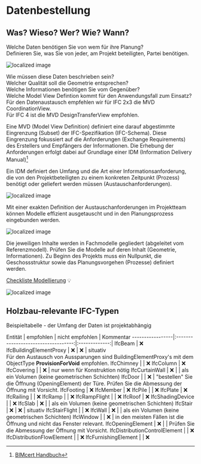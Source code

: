 # Datenbestellung

## Was? Wieso? Wer? Wie? Wann?

Welche Daten benötigen Sie von wem für ihre Planung? <br>
Definieren Sie, was Sie von jeder, am Projekt beteiligten, Partei benötigen. 

![localized image](../img/what.jpg)

Wie müssen diese Daten beschrieben sein? <br> Welcher Qualität soll die Geometrie entsprechen?<br> Welche Informationen benötigen Sie vom Gegenüber?<br> Welche Model View Defintion kommt für den Anwendungsfall zum Einsatz? <br> Für den Datenaustausch empfehlen wir für IFC 2x3 die MVD CoordinationView. <br> Für IFC 4 ist die MVD DesignTransferView empfohlen. 

Eine MVD (Model View Definition) definiert eine darauf abgestimmte Eingrenzung (Subset) der IFC-Spezifikation (IFC-Schema). Diese Eingrenzung fokussiert auf die Anforderungen (Exchange Requirements) des Erstellers und Empfängers der Informationen. Die Erhebung der Anforderungen erfolgt dabei auf Grundlage einer IDM (Information Delivery Manual)[^1]
[^1]: [BIMcert Handbuch](https://bif.bauwesen.tuwien.ac.at/fortbildung/kurse/aktuelle-kurse/bimcert/)

Ein IDM definiert den Umfang und die Art einer Informationsanforderung, die von den Projektbeteiligten zu einem konkreten Zeitpunkt (Prozess) benötigt oder geliefert werden müssen (Austauschanforderungen).


![localized image](../img/how.jpg)

Mit einer exakten Definition der Austauschanforderungen im Projektteam können Modelle effizient ausgetauscht und in den Planungsprozess eingebunden werden. 

![localized image](../img/why.jpg)

Die jeweiligen Inhalte werden in Fachmodelle gegliedert (abgeleitet vom Referenzmodell). Prüfen Sie die Modelle auf deren Inhalt (Geometrie, Informationen). 
Zu Beginn des Projekts muss ein Nullpunkt, die Geschossstruktur sowie das Planungsvorgehen (Prozesse) definiert werden. 

[Checkliste Modellierung](../2_Modellierung/modelling.de.md#ifc-modellaufbau--export-aus-cadwork) :bulb:

![localized image](../img/fachmodelle.jpg)


## Holzbau-relevante IFC-Typen 

Beispieltabelle - der Umfang der Daten ist projektabhängig

Entität           | empfohlen                           | nicht empfohlen | Kommentar
-----------------|:-----------------------------------:|:-------------:|
IfcBeam | :x:
IfcBuildingElementProxy | :x: | :x: | situativ <br> Für den Austausch von Aussparungen sind BuildingElementProxy's mit dem ObjectType **ProvisionForVoid** empfohlen.
IfcChimney | | :x:
IfcColumn | :x:
IfcCovering | | :x: | nur wenn für Konstruktion nötig
IfcCurtainWall | :x: | |  als ein Volumen (keine geometrischen Schichten)
IfcDoor | | :x: | "bestellen" Sie die Öffnung (OpeningElement) der Türe. Prüfen Sie die Abmessung der Öffnung mit Vorsicht.
IfcFooting | :x:
IfcMember | :x:
IfcPile | | :x:
IfcPlate | :x:
IfcRailing | | :x:
IfcRamp | | :x:
IfcRampFlight | | :x:
IfcRoof | :x:
IfcShadingDevice | | :x:
IfcSlab | :x: |  | als ein Volumen (keine geometrischen Schichten)
IfcStair | :x: | :x: | situativ
IfcStairFlight | | :x:
IfcWall | :x: |  | als ein Volumen (keine geometrischen Schichten)
IfcWindow | | :x: | in den meisten Fällen ist die Öffnung und nicht das Fenster relevant. 
IfcOpeningElement | :x: | | Prüfen Sie die Abmessung der Öffnung mit Vorsicht.
IfcDistributionControlElement | | :x:
IfcDistributionFlowElement | | :x:
IfcFurnishingElement | | :x: